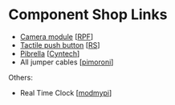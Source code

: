 # Component Shop Links

- [Camera module](components/camera.png) [[RPF](http://www.raspberrypi.org/product/camera-module/)]
- [Tactile push button](components/push-button.png) [[RS](http://uk.rs-online.com/web/p/tactile-switches/7182443/)]
- [Pibrella](components/pibrella.png) [[Cyntech](http://shop.cyntech.co.uk/products/pibrella)]
- All jumper cables [[pimoroni](http://shop.pimoroni.com/products/jumper-jerky)]

Others:

- Real Time Clock [[modmypi](http://www.modmypi.com/raspberry-pi/breakout-boards/raspberry-pi-%28official%29/piface-shim-rtc-real-time-clock/)]
